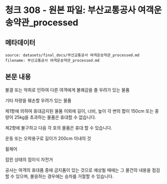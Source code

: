 # 청크 308 - 원본 파일: 부산교통공사 여객운송약관_processed

## 메타데이터

```
source: datasets/final_docs/부산교통공사 여객운송약관_processed.md
filename: 부산교통공사 여객운송약관_processed.md
```

## 본문 내용

불결 또는 악취로 인하여 다른 여객에게 불쾌감을 줄 우려가 있는 물품

기타 차량을 훼손할 우려가 있는 물품

제1항에 의하여 휴대금지된 물품 이외에 길이, 너비, 높이 각 변의 합이 150cm 또는 중량이 25kg을 초과하는 물품은 휴대할 수 없습니다.

제2항에 불구하고 다음 각 호의 물품은 휴대 할 수 있습니다.

운동 또는 오락용구로 길이가 200cm 이내의 것

휠체어

접힌 상태의 접이식 자전거

공사는 여객의 휴대품 중에 금지품이 있는 것으로 예상될 때에는 그 물건의 내용을 점검할 수 있으며, 불응하는 경우에는 승차를 거절할 수 있습니다.